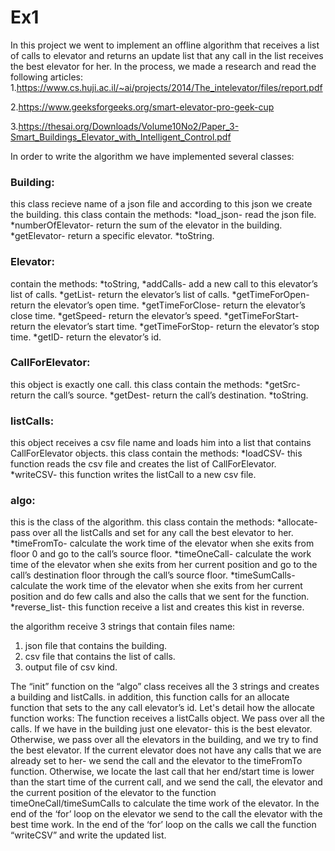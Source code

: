 # Ex1
In this project we went to implement an offline algorithm that receives a list of calls to elevator and returns an update list that any call in the list receives the best elevator for her. 
In the process, we made a research and read the following articles:
1.https://www.cs.huji.ac.il/~ai/projects/2014/The_intelevator/files/report.pdf 

2.https://www.geeksforgeeks.org/smart-elevator-pro-geek-cup 

3.https://thesai.org/Downloads/Volume10No2/Paper_3-Smart_Buildings_Elevator_with_Intelligent_Control.pdf

In order to write the algorithm we have implemented several classes:
### Building: 
this class recieve name of a json file and according to this json we create the building.
this class contain the methods: *load_json- read the json file. *numberOfElevator- return the sum of the elevator in the building. *getElevator- return a specific elevator. *toString.  
### Elevator:
contain the methods: *toString, *addCalls- add a new call to this elevator’s list of calls. *getList- return the elevator’s list of calls. *getTimeForOpen- return the elevator’s open time. *getTimeForClose- return the elevator’s close time. *getSpeed- return the elevator’s speed. *getTimeForStart- return the elevator’s start time. *getTimeForStop- return the elevator’s stop time. *getID- return the elevator’s id.
### CallForElevator: 
this object is exactly one call. this class contain the methods: *getSrc- return the call’s source. *getDest- return the call’s destination. *toString. 
### listCalls: 
this object receives a csv file name and loads him into a list that contains CallForElevator objects. this class contain the methods: *loadCSV- this function reads the csv file and creates the list of CallForElevator. *writeCSV-  this function writes the listCall to a new csv file.
### algo: 
this is the class of the algorithm. this class contain the methods: *allocate- pass over all the listCalls and set for any call the best elevator to her. *timeFromTo- calculate the work time of the elevator when she exits from floor 0 and go to the call’s source floor. *timeOneCall-  calculate the work time of the elevator when she exits from her current position and go to the call’s destination floor through the call’s source floor. *timeSumCalls- calculate the work time of the elevator when she exits from her current position and do few calls and also the calls that we sent for the function. *reverse_list- this function receive a list and creates this kist in reverse.   

the algorithm receive 3 strings that contain files name: 
1. json file that contains the building. 
2. csv file that contains the list of calls.
3. output file of csv kind.

The “init” function on the “algo” class receives all the 3 strings and creates a building and listCalls. in addition, this function calls for an allocate function that sets to the any call elevator’s id.
Let's detail how the allocate function works:
The function receives a listCalls object. We pass over all the calls. If we have in the building just one elevator- this is the best elevator. Otherwise, we pass over all the elevators in the building, and we try to find the best elevator. If the current elevator does not have any calls that we are already set to her- we send the call and the elevator to the timeFromTo function. Otherwise, we locate the last call that her end/start time is lower than the start time of the current call, and we send the call, the elevator and the current position of the elevator to the function timeOneCall/timeSumCalls to calculate the time work of the elevator.
In the end of the ‘for’ loop on the elevator we send to the call the elevator with the best time work. In the end of the ‘for’ loop on the calls we call the function “writeCSV” and write the updated list.
